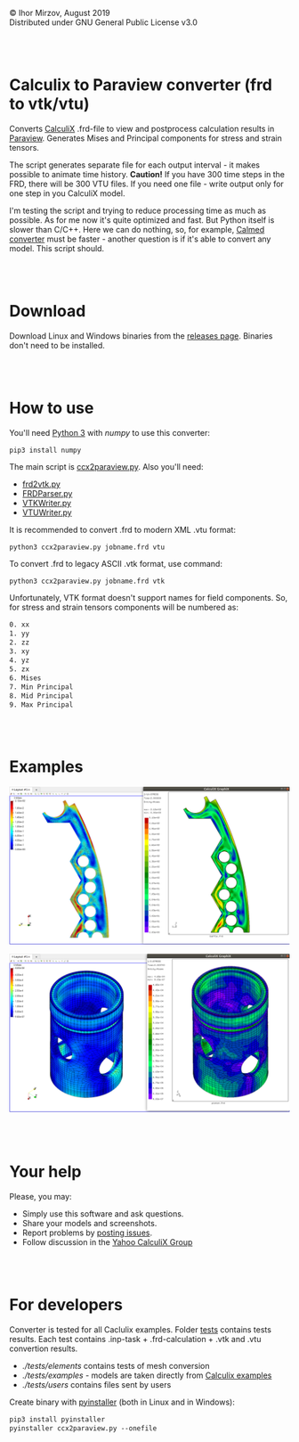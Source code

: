 © Ihor Mirzov, August 2019  
Distributed under GNU General Public License v3.0

<br/><br/>



# Calculix to Paraview converter (frd to vtk/vtu)

Converts [CalculiX](http://www.dhondt.de/) .frd-file to view and postprocess calculation results in [Paraview](https://www.paraview.org/). Generates Mises and Principal components for stress and strain tensors.

The script generates separate file for each output interval - it makes possible to animate time history. **Caution!** If you have 300 time steps in the FRD, there will be 300 VTU files. If you need one file - write output only for one step in you CalculiX model.

I'm testing the script and trying to reduce processing time as much as possible. As for me now it's quite optimized and fast. But Python itself is slower than C/C++. Here we can do nothing, so, for example, [Calmed converter](https://www.salome-platform.org/forum/forum_12/126338563) must be faster - another question is if it's able to convert any model. This script should.
 
<br/><br/>



# Download

Download Linux and Windows binaries from the [releases page](./releases). Binaries don't need to be installed.

<br/><br/>



# How to use

You'll need [Python 3](https://www.python.org/downloads/) with *numpy* to use this converter:

    pip3 install numpy

The main script is [ccx2paraview.py](ccx2paraview.py). Also you'll need:
- [frd2vtk.py](frd2vtk.py)
- [FRDParser.py](FRDParser.py)
- [VTKWriter.py](VTKWriter.py)
- [VTUWriter.py](VTUWriter.py)

It is recommended to convert .frd to modern XML .vtu format:

    python3 ccx2paraview.py jobname.frd vtu

To convert .frd to legacy ASCII .vtk format, use command:

    python3 ccx2paraview.py jobname.frd vtk

Unfortunately, VTK format doesn't support names for field components. So, for stress and strain tensors components will be numbered as:

    0. xx
    1. yy
    2. zz
    3. xy
    4. yz
    5. zx
    6. Mises
    7. Min Principal
    8. Mid Principal
    9. Max Principal

<br/><br/>



# Examples

![baffle](./tests/users/baffle.png "baffle")

![piston](./tests/users/piston.png "piston")

<br/><br/>



# Your help

Please, you may:

- Simply use this software and ask questions.
- Share your models and screenshots.
- Report problems by [posting issues](./issues).
- Follow discussion in the [Yahoo CalculiX Group](https://groups.yahoo.com/neo/groups/CALCULIX/conversations/topics/13712)

<br/><br/>



# For developers

Converter is tested for all Caclulix examples. Folder [tests](./tests/) contains tests results. Each test contains .inp-task + .frd-calculation + .vtk and .vtu convertion results.

- *./tests/elements* contains tests of mesh conversion
- *./tests/examples* - models are taken directly from [Calculix examples](http://www.dhondt.de/ccx_2.15.test.tar.bz2)
- *./tests/users* contains files sent by users


Create binary with [pyinstaller](https://www.pyinstaller.org/) (both in Linux and in Windows):

    pip3 install pyinstaller
    pyinstaller ccx2paraview.py --onefile
